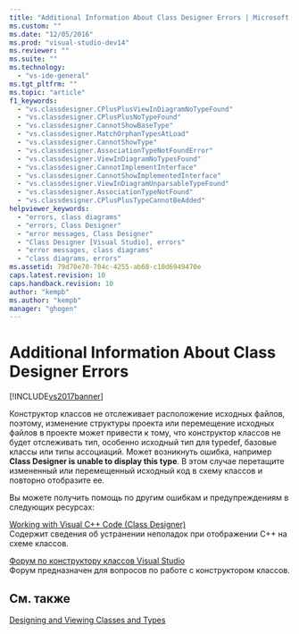 ```yaml
---
title: "Additional Information About Class Designer Errors | Microsoft Docs"
ms.custom: ""
ms.date: "12/05/2016"
ms.prod: "visual-studio-dev14"
ms.reviewer: ""
ms.suite: ""
ms.technology: 
  - "vs-ide-general"
ms.tgt_pltfrm: ""
ms.topic: "article"
f1_keywords: 
  - "vs.classdesigner.CPlusPlusViewInDiagramNoTypeFound"
  - "vs.classdesigner.CPlusPlusNoTypeFound"
  - "vs.classdesigner.CannotShowBaseType"
  - "vs.classdesigner.MatchOrphanTypesAtLoad"
  - "vs.classdesigner.CannotShowType"
  - "vs.classdesigner.AssociationTypeNotFoundError"
  - "vs.classdesigner.ViewInDiagramNoTypesFound"
  - "vs.classdesigner.CannotImplementInterface"
  - "vs.classdesigner.CannotShowImplementedInterface"
  - "vs.classdesigner.ViewInDiagramUnparsableTypeFound"
  - "vs.classdesigner.AssociationTypeNotFound"
  - "vs.classdesigner.CPlusPlusTypeCannotBeAdded"
helpviewer_keywords: 
  - "errors, class diagrams"
  - "errors, Class Designer"
  - "error messages, Class Designer"
  - "Class Designer [Visual Studio], errors"
  - "error messages, class diagrams"
  - "class diagrams, errors"
ms.assetid: 79d70e70-704c-4255-ab68-c10d6949470e
caps.latest.revision: 10
caps.handback.revision: 10
author: "kempb"
ms.author: "kempb"
manager: "ghogen"
---
```

# Additional Information About Class Designer Errors
[!INCLUDE[vs2017banner](../code-quality/includes/vs2017banner.md)]

Конструктор классов не отслеживает расположение исходных файлов, поэтому, изменение структуры проекта или перемещение исходных файлов в проекте может привести к тому, что конструктор классов не будет отслеживать тип, особенно исходный тип для typedef, базовые классы или типы ассоциаций.  Может возникнуть ошибка, например **Class Designer is unable to display this type**.  В этом случае перетащите измененный или перемещенный исходный код в схему классов и повторно отобразите ее.  
  
 Вы можете получить помощь по другим ошибкам и предупреждениям в следующих ресурсах:  
  
 [Working with Visual C\+\+ Code \(Class Designer\)](../ide/working-with-visual-cpp-code-class-designer.md)  
 Содержит сведения об устранении неполадок при отображении C\+\+ на схеме классов.  
  
 [Форум по конструктору классов Visual Studio](http://go.microsoft.com/fwlink/?LinkId=160754)  
 Форум предназначен для вопросов по работе с конструктором классов.  
  
## См. также  
 [Designing and Viewing Classes and Types](../ide/designing-and-viewing-classes-and-types.md)